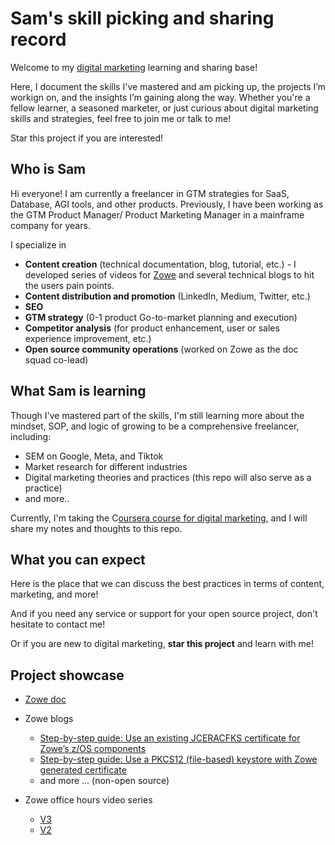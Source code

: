 # Sam's skill picking and sharing record

Welcome to my [digital marketing](https://en.wikipedia.org/wiki/Digital_marketing) learning and sharing base!

Here, I document the skills I've mastered and am picking up, the projects I’m workign on, and the insights I’m gaining along the way. Whether you're a fellow learner, a seasoned marketer, or just curious about digital marketing skills and strategies, feel free to join me or talk to me!

Star this project if you are interested!

## Who is Sam 

Hi everyone! I am currently a freelancer in GTM strategies for SaaS, Database, AGI tools, and other products. Previously, I have been working as the GTM Product Manager/ Product Marketing Manager in a mainframe company for years.

I specialize in 
* **Content creation** (technical documentation, blog, tutorial, etc.) - I developed series of videos for [Zowe](https://www.zowe.org/) and several technical blogs to hit the users pain points.
* **Content distribution and promotion** (LinkedIn, Medium, Twitter, etc.)
* **SEO**
* **GTM strategy** (0-1 product Go-to-market planning and execution)
* **Competitor analysis** (for product enhancement, user or sales experience improvement, etc.)
* **Open source community operations** (worked on Zowe as the doc squad co-lead)

## What Sam is learning

Though I've mastered part of the skills, I'm still learning more about the mindset, SOP, and logic of growing to be a comprehensive freelancer, including:

* SEM on Google, Meta, and Tiktok
* Market research for different industries
* Digital marketing theories and practices (this repo will also serve as a practice)
* and more..

Currently, I'm taking the C[oursera course for digital marketing](https://www.coursera.org/learn/foundations-of-digital-marketing-and-e-commerce/supplement/gFB3O/what-is-a-touchpoint), and I will share my notes and thoughts to this repo.

## What you can expect 

Here is the place that we can discuss the best practices in terms of content, marketing, and more!

And if you need any service or support for your open source project, don't hesitate to contact me!

Or if you are new to digital marketing, **star this project** and learn with me!

## Project showcase

* [Zowe doc](https://docs.zowe.org/)
* Zowe blogs
    * [Step-by-step guide: Use an existing JCERACFKS certificate for Zowe’s z/OS components](https://medium.com/zowe/master-zowe-certificates-use-an-existing-jceracfks-certificate-for-zowes-z-os-components-975ffa0d9f2f)
    * [Step-by-step guide: Use a PKCS12 (file-based) keystore with Zowe generated certificate](https://medium.com/zowe/step-by-step-guide-use-a-pkcs12-file-based-keystore-with-zowe-generated-certificate-365dc48eea29)
    * and more ... (non-open source)

* Zowe office hours video series
    * [V3](https://youtube.com/playlist?list=PL8REpLGaY9QFhPZpDdt44Ir8TxbvHesJi&si=5kuSh-WH_a68Vxqb)
    * [V2](https://youtube.com/playlist?list=PL8REpLGaY9QFvYlbeeujxUAaTXm1K1AxW&si=vmtXlLdhBAyXTiYC) 


